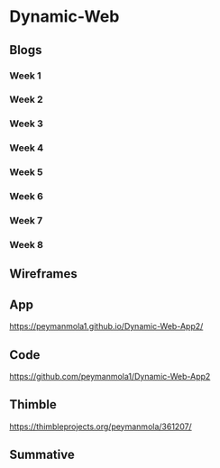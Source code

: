 # Dynamic-Web

## Blogs

### Week 1
### Week 2
### Week 3
### Week 4
### Week 5
### Week 6
### Week 7
### Week 8

## Wireframes

## App 
https://peymanmola1.github.io/Dynamic-Web-App2/

## Code
https://github.com/peymanmola1/Dynamic-Web-App2

## Thimble
https://thimbleprojects.org/peymanmola/361207/

## Summative

